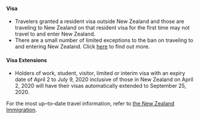 #### Visa

- Travelers granted a resident visa outside New Zealand and those are traveling to New Zealand on that resident visa for the first time may not travel to and enter New Zealand.
- There are a small number of limited exceptions to the ban on traveling to and entering New Zealand. Click [here](https://www.immigration.govt.nz/about-us/covid-19/border-closures-and-exceptions) to find out more. 

#### Visa Extensions

- Holders of work, student, visitor, limited or interim visa with an expiry date of April 2 to July 9, 2020 inclusive of those in New Zealand on April 2, 2020 will have their visas automatically extended to September 25, 2020. 

For the most up–to–date travel information, refer to [the New Zealand Immigration](https://www.immigration.govt.nz/about-us/covid-19/border-closures-and-exceptions). 
